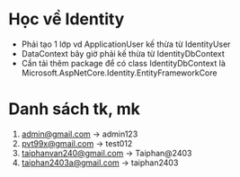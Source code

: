 # Học về Identity
- Phải tạo 1 lớp vd ApplicationUser kế thừa từ IdentityUser
- DataContext bây giờ phải kế thừa từ IdentityDbContext<ApplicationUser>
- Cần tải thêm package để có class IdentityDbContext là
Microsoft.AspNetCore.Identity.EntityFrameworkCore

# Danh sách tk, mk
1. admin@gmail.com -> admin123
2. pvt99x@gmail.com -> test012
3. taiphanvan240@gmail.com -> Taiphan@2403
4. taiphan2403a@gmail.com -> taiphan2403